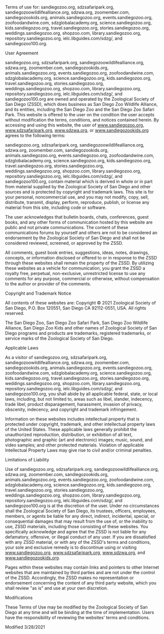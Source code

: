 Terms of use for: 
sandiegozoo.org, sdzsafaripark.org, sandiegozoowildlifealliance.org, sdzwa.org, zoomember.com, sandiegozookids.org, animals.sandiegozoo.org, events.sandiegozoo.org, zoofoodandwine.com, sdzglobalacademy.org, science.sandiegozoo.org, kids.sandiegozoo.org, travel.sandiegozoo.org, stories.sandiegozoo.org, weddings.sandiegozoo.org, shopzoo.com, library.sandiegozoo.org, repository.sandiegozoo.org, ielc.libguides.com/sdzg/, and sandiegozoo100.org. 

User Agreement 

sandiegozoo.org, sdzsafaripark.org, sandiegozoowildlifealliance.org, sdzwa.org, zoomember.com, sandiegozookids.org, animals.sandiegozoo.org, events.sandiegozoo.org, zoofoodandwine.com, sdzglobalacademy.org, science.sandiegozoo.org, kids.sandiegozoo.org, travel.sandiegozoo.org, stories.sandiegozoo.org, weddings.sandiegozoo.org, shopzoo.com, library.sandiegozoo.org, repository.sandiegozoo.org, ielc.libguides.com/sdzg/, and sandiegozoo100.org are owned and operated by the Zoological Society of San Diego (ZSSD), which does business as San Diego Zoo Wildlife Alliance, and its entities, including the San Diego Zoo and the San Diego Zoo Safari Park. This website is offered to the user on the condition the user accepts without modification the terms, conditions, and notices contained herein. By accessing and using this website, the user of www.sandiegozoo.org, www.sdzsafaripark.org, www.sdzwa.org, or www.sandiegozookids.org agrees to the following terms: 

sandiegozoo.org, sdzsafaripark.org, sandiegozoowildlifealliance.org, sdzwa.org, zoomember.com, sandiegozookids.org, animals.sandiegozoo.org, events.sandiegozoo.org, zoofoodandwine.com, sdzglobalacademy.org, science.sandiegozoo.org, kids.sandiegozoo.org, travel.sandiegozoo.org, stories.sandiegozoo.org, weddings.sandiegozoo.org, shopzoo.com, library.sandiegozoo.org, repository.sandiegozoo.org, ielc.libguides.com/sdzg/, and sandiegozoo100.org, contain material which is derived in whole or in part from material supplied by the Zoological Society of San Diego and other sources and is protected by copyright and trademark laws. This site is for your personal, noncommercial use, and you may not modify, copy, sell, distribute, transmit, display, perform, reproduce, publish, or license any material from this site, including code or software. 

The user acknowledges that bulletin boards, chats, conferences, guest books, and any other forms of communication hosted by this website are public and not private communications. The content of these communications forums by yourself and others are not to be considered an endorsement by the Zoological Society of San Diego and shall not be considered reviewed, screened, or approved by the ZSSD. 

All comments, guest book entries, suggestions, ideas, notes, drawings, concepts, or information disclosed or offered to or in response to the ZSSD through these websites shall remain the property of the ZSSD. By utilizing these websites as a vehicle for communication, you grant the ZSSD a royalty free, perpetual, non-exclusive, unrestricted license to use any comments for any purpose, commercial or otherwise, without compensation to the author or provider of the comments. 

Copyright and Trademark Notice 

All contents of these websites are: Copyright © 2021 Zoological Society of San Diego, P.O. Box 120551, San Diego CA 92112-0551, USA. All rights reserved. 

The San Diego Zoo, San Diego Zoo Safari Park, San Diego Zoo Wildlife Alliance, San Diego Zoo Kids and other names of Zoological Society of San Diego programs and products are trademarks, registered trademarks, or service marks of the Zoological Society of San Diego. 

Applicable Laws 

As a visitor of sandiegozoo.org, sdzsafaripark.org, sandiegozoowildlifealliance.org, sdzwa.org, zoomember.com, sandiegozookids.org, animals.sandiegozoo.org, events.sandiegozoo.org, zoofoodandwine.com, sdzglobalacademy.org, science.sandiegozoo.org, kids.sandiegozoo.org, travel.sandiegozoo.org, stories.sandiegozoo.org, weddings.sandiegozoo.org, shopzoo.com, library.sandiegozoo.org, repository.sandiegozoo.org, ielc.libguides.com/sdzg/, and sandiegozoo100.org, you shall abide by all applicable federal, state, or local laws, including, but not limited to, areas such as libel, slander, indecency, trade libel, product disparagement, harassment, invasion of privacy, obscenity, indecency, and copyright and trademark infringement. 

Information on these websites includes intellectual property that is protected under copyright, trademark, and other intellectual property laws of the United States. These applicable laws generally prohibit the unauthorized reproduction, distribution, or exhibition of all text, photographic and graphic (art and electronic) images; music, sound, and video samples; and other protected materials. Violation of applicable Intellectual Property Laws may give rise to civil and/or criminal penalties. 

Limitations of Liability 

Use of sandiegozoo.org, sdzsafaripark.org, sandiegozoowildlifealliance.org, sdzwa.org, zoomember.com, sandiegozookids.org, animals.sandiegozoo.org, events.sandiegozoo.org, zoofoodandwine.com, sdzglobalacademy.org, science.sandiegozoo.org, kids.sandiegozoo.org, travel.sandiegozoo.org, stories.sandiegozoo.org, weddings.sandiegozoo.org, shopzoo.com, library.sandiegozoo.org, repository.sandiegozoo.org, ielc.libguides.com/sdzg/, and sandiegozoo100.org is at the discretion of the user. Under no circumstances shall the Zoological Society of San Diego, its trustees, officers, employees, members, or agents be liable for any direct, indirect, incidental, special, or consequential damages that may result from the use of, or the inability to use, ZSSD materials, including those consisting of these websites. You specifically acknowledge and agree that the ZSSD is not liable for any defamatory, offensive, or illegal conduct of any user. If you are dissatisfied with any ZSSD material, or with any of the ZSSD's terms and conditions, your sole and exclusive remedy is to discontinue using or visiting www.sandiegozoo.org, www.sdzsafaripark.org, www.sdzwa.org, and www.sandiegozookids.org. 

Pages within these websites may contain links and pointers to other Internet websites that are maintained by third parties and are not under the control of the ZSSD. Accordingly, the ZSSD makes no representation or endorsement concerning the content of any third party website, which you shall review "as is" and use at your own discretion. 

Modifications 

These Terms of Use may be modified by the Zoological Society of San Diego at any time and will be binding at the time of implementation. Users have the responsibility of reviewing the websites' terms and conditions. 

Modified 3/28/2021 

 
